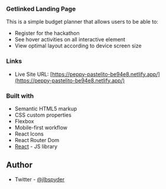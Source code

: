 ### Getlinked Landing Page

This is a simple budget planner that allows users to be able to:

- Register for the hackathon
- See hover activities on all interactive element
- View optimal layout according to device screen size

### Links

- Live Site URL: [https://peppy-pastelito-be94e8.netlify.app/](https://peppy-pastelito-be94e8.netlify.app/)

### Built with

- Semantic HTML5 markup
- CSS custom properties
- Flexbox
- Mobile-first workflow
- React Icons
- React Router Dom
- [React](https://reactjs.org/) - JS library

## Author

- Twitter - [@jlbspyder](https://www.twitter.com/jlbspyder)
